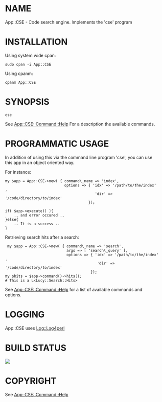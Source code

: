 # NAME

App::CSE - Code search engine. Implements the 'cse' program

# INSTALLATION

Using system wide cpan:

    sudo cpan -i App::CSE

Using cpanm:

    cpanm App::CSE

# SYNOPSIS

    cse

See [App::CSE::Command::Help](http://search.cpan.org/perldoc?App::CSE::Command::Help) For a description the available commands.

# PROGRAMMATIC USAGE

In addition of using this via the command line program 'cse', you can use this app
in an object oriented way.

For instance:

    my $app = App::CSE->new( { command\_name => 'index',
                               options => { 'idx' => '/path/to/the/index' ,
                                             'dir' => '/code/directory/to/index'
                                          });

    if( $app->execute() ){
        .. and error occured ..
    }else{
        .. It is a success ..
    }

Retrieving search hits after a search:

     my $app = App::CSE->new( { command\_name => 'search',
                                args => [ 'search\_query' ],
                                options => { 'idx' => '/path/to/the/index' ,
                                              'dir' => '/code/directory/to/index'
                                           });
    my $hits = $app->command()->hits();
    # This is a L<Lucy::Search::Hits>

See [App::CSE::Command::Help](http://search.cpan.org/perldoc?App::CSE::Command::Help) for a list of available commands and options.

# LOGGING

App::CSE uses [Log::Log4perl](http://search.cpan.org/perldoc?Log::Log4perl)

# BUILD STATUS

<a href="https://travis-ci.org/jeteve/App-CSE"><img src="https://travis-ci.org/jeteve/App-CSE.svg?branch=master"></a>

# COPYRIGHT

See [App::CSE::Command::Help](http://search.cpan.org/perldoc?App::CSE::Command::Help)